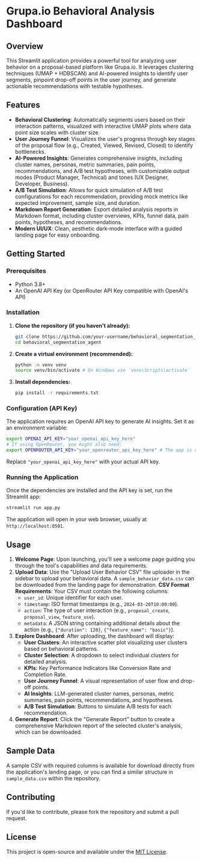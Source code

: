 # Grupa.io Behavioral Analysis Dashboard

## Overview
This Streamlit application provides a powerful tool for analyzing user behavior on a proposal-based platform like Grupa.io. It leverages clustering techniques (UMAP + HDBSCAN) and AI-powered insights to identify user segments, pinpoint drop-off points in the user journey, and generate actionable recommendations with testable hypotheses.

## Features
- **Behavioral Clustering**: Automatically segments users based on their interaction patterns, visualized with interactive UMAP plots where data point size scales with cluster size.
- **User Journey Funnel**: Visualizes the user's progress through key stages of the proposal flow (e.g., Created, Viewed, Revised, Closed) to identify bottlenecks.
- **AI-Powered Insights**: Generates comprehensive insights, including cluster names, personas, metric summaries, pain points, recommendations, and A/B test hypotheses, with customizable output modes (Product Manager, Technical) and tones (UX Designer, Developer, Business).
- **A/B Test Simulation**: Allows for quick simulation of A/B test configurations for each recommendation, providing mock metrics like expected improvement, sample size, and duration.
- **Markdown Report Generation**: Export detailed analysis reports in Markdown format, including cluster overviews, KPIs, funnel data, pain points, hypotheses, and recommendations.
- **Modern UI/UX**: Clean, aesthetic dark-mode interface with a guided landing page for easy onboarding.

## Getting Started

### Prerequisites
- Python 3.8+
- An OpenAI API Key (or OpenRouter API Key compatible with OpenAI's API)

### Installation

1.  **Clone the repository (if you haven't already):**
    ```bash
    git clone https://github.com/your-username/behavioral_segmentation_agent.git
    cd behavioral_segmentation_agent
    ```

2.  **Create a virtual environment (recommended):**
    ```bash
    python -m venv venv
    source venv/bin/activate # On Windows use `venv\Scripts\activate`
    ```

3.  **Install dependencies:**
    ```bash
    pip install -r requirements.txt
    ```

### Configuration (API Key)
The application requires an OpenAI API key to generate AI insights. Set it as an environment variable:

```bash
export OPENAI_API_KEY="your_openai_api_key_here"
# If using OpenRouter, you might also need:
export OPENROUTER_API_KEY="your_openrouter_api_key_here" # The app is configured to use OpenRouter's base URL if an OpenAI key is provided.
```
Replace `"your_openai_api_key_here"` with your actual API key.

### Running the Application

Once the dependencies are installed and the API key is set, run the Streamlit app:

```bash
streamlit run app.py
```

The application will open in your web browser, usually at `http://localhost:8501`.

## Usage

1.  **Welcome Page**: Upon launching, you'll see a welcome page guiding you through the tool's capabilities and data requirements.
2.  **Upload Data**: Use the "Upload User Behavior CSV" file uploader in the sidebar to upload your behavioral data. A `sample_behavior_data.csv` can be downloaded from the landing page for demonstration.
    **CSV Format Requirements**:
    Your CSV must contain the following columns:
    -   `user_id`: Unique identifier for each user.
    -   `timestamp`: ISO format timestamps (e.g., `2024-03-20T10:00:00`).
    -   `action`: The type of user interaction (e.g., `proposal_create`, `proposal_view`, `feature_use`).
    -   `metadata`: A JSON string containing additional details about the action (e.g., `{"duration": 120}`, `{"feature_name": "basic"}`).
3.  **Explore Dashboard**: After uploading, the dashboard will display:
    -   **User Clusters**: An interactive scatter plot visualizing user clusters based on behavioral patterns.
    -   **Cluster Selection**: A dropdown to select individual clusters for detailed analysis.
    -   **KPIs**: Key Performance Indicators like Conversion Rate and Completion Rate.
    -   **User Journey Funnel**: A visual representation of user flow and drop-off points.
    -   **AI Insights**: LLM-generated cluster names, personas, metric summaries, pain points, recommendations, and hypotheses.
    -   **A/B Test Simulation**: Buttons to simulate A/B tests for each recommendation.
4.  **Generate Report**: Click the "Generate Report" button to create a comprehensive Markdown report of the selected cluster's analysis, which can be downloaded.

## Sample Data
A sample CSV with required columns is available for download directly from the application's landing page, or you can find a similar structure in `sample_data.csv` within the repository.

## Contributing
If you'd like to contribute, please fork the repository and submit a pull request.

## License
This project is open-source and available under the [MIT License](LICENSE).